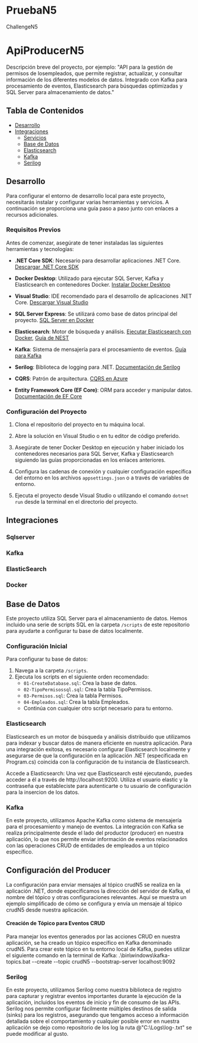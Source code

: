 # PruebaN5
 ChallengeN5

 # ApiProducerN5

Descripción breve del proyecto, por ejemplo: "API para la gestión de permisos de losempleados, que permite registrar, actualizar, y consultar información de los diferentes modelos de datos. Integrado con Kafka para procesamiento de eventos, Elasticsearch para búsquedas optimizadas y SQL Server para almacenamiento de datos."

## Tabla de Contenidos

* [Desarrollo](#desarrollo)
* [Integraciones](#integraciones)
  * [Servicios](#servicios)
  * [Base de Datos](#base-de-datos)
  * [Elasticsearch](#elasticsearch)
  * [Kafka](#kafka)
  * [Serilog](#serilog)


## Desarrollo

Para configurar el entorno de desarrollo local para este proyecto, necesitarás instalar y configurar varias herramientas y servicios. A continuación se proporciona una guía paso a paso junto con enlaces a recursos adicionales.

### Requisitos Previos

Antes de comenzar, asegúrate de tener instaladas las siguientes herramientas y tecnologías:

- **.NET Core SDK**: Necesario para desarrollar aplicaciones .NET Core. [Descargar .NET Core SDK](https://dotnet.microsoft.com/download)

- **Docker Desktop**: Utilizado para ejecutar SQL Server, Kafka y Elasticsearch en contenedores Docker. [Instalar Docker Desktop](https://www.docker.com/products/docker-desktop)

- **Visual Studio**: IDE recomendado para el desarrollo de aplicaciones .NET Core. [Descargar Visual Studio](https://visualstudio.microsoft.com/downloads/)

- **SQL Server Express**: Se utilizará como base de datos principal del proyecto. [SQL Server en Docker](https://hub.docker.com/_/microsoft-mssql-server)

- **Elasticsearch**: Motor de búsqueda y análisis. [Ejecutar Elasticsearch con Docker](https://www.elastic.co/guide/en/elasticsearch/reference/current/docker.html), [Guía de NEST](https://www.elastic.co/guide/en/elasticsearch/client/net-api/7.x/nest.html)

- **Kafka**: Sistema de mensajería para el procesamiento de eventos. [Guía para Kafka](https://www.notion.so/n5now/Kafka-242a5fd883bf49ffa77190fb16eb4ecf#74a1076feed24ea482c804f54483773d)

- **Serilog**: Biblioteca de logging para .NET. [Documentación de Serilog](https://serilog.net/)

- **CQRS**: Patrón de arquitectura. [CQRS en Azure](https://docs.microsoft.com/en-us/azure/architecture/patterns/cqrs)

- **Entity Framework Core (EF Core)**: ORM para acceder y manipular datos. [Documentación de EF Core](https://docs.microsoft.com/en-us/ef/core/)


### Configuración del Proyecto

1. Clona el repositorio del proyecto en tu máquina local.

2. Abre la solución en Visual Studio o en tu editor de código preferido.

3. Asegúrate de tener Docker Desktop en ejecución y haber iniciado los contenedores necesarios para SQL Server, Kafka y Elasticsearch siguiendo las guías proporcionadas en los enlaces anteriores.

4. Configura las cadenas de conexión y cualquier configuración específica del entorno en los archivos `appsettings.json` o a través de variables de entorno.

5. Ejecuta el proyecto desde Visual Studio o utilizando el comando `dotnet run` desde la terminal en el directorio del proyecto.



## Integraciones

### Sqlserver
### Kafka
### ElasticSearch
### Docker


## Base de Datos

Este proyecto utiliza SQL Server para el almacenamiento de datos. Hemos incluido una serie de scripts SQL en la carpeta `/scripts` de este repositorio para ayudarte a configurar tu base de datos localmente.

### Configuración Inicial

Para configurar tu base de datos:

1. Navega a la carpeta `/scripts`.
2. Ejecuta los scripts en el siguiente orden recomendado:
   - `01-CreateDatabase.sql`: Crea la base de datos.
   - `02-TipoPermisossql.sql`: Crea la tabla TipoPermisos.
   - `03-Permisos.sql`: Crea la tabla Permisos.
   - `04-Empleados.sql`: Crea la tabla Empleados.
   - Continúa con cualquier otro script necesario para tu entorno.



### Elasticsearch

Elasticsearch es un motor de búsqueda y análisis distribuido que utilizamos para indexar y buscar datos de manera eficiente en nuestra aplicación. Para una integración exitosa, es necesario configurar Elasticsearch localmente y asegurarse de que la configuración en la aplicación .NET (especificada en Program.cs) coincida con la configuración de tu instancia de Elasticsearch.

Accede a Elasticsearch: Una vez que Elasticsearch esté ejecutando, puedes acceder a él a través de http://localhost:9200. Utiliza el usuario elastic y la contraseña que estableciste para autenticarte o tu usuario de configuración para la insercion de los datos.

### Kafka

En este proyecto, utilizamos Apache Kafka como sistema de mensajería para el procesamiento y manejo de eventos. La integración con Kafka se realiza principalmente desde el lado del productor (producer) en nuestra aplicación, lo que nos permite enviar información de eventos relacionados con las operaciones CRUD de entidades de empleados a un tópico específico.

## Configuración del Producer
La configuración para enviar mensajes al tópico crudN5 se realiza en la aplicación .NET, donde especificamos la dirección del servidor de Kafka, el nombre del tópico y otras configuraciones relevantes. Aquí se muestra un ejemplo simplificado de cómo se configura y envía un mensaje al tópico crudN5 desde nuestra aplicación.
#### Creación de Tópico para Eventos CRUD
Para manejar los eventos generados por las acciones CRUD en nuestra aplicación, se ha creado un tópico específico en Kafka denominado crudN5. Para crear este tópico en tu entorno local de Kafka, puedes utilizar el siguiente comando en la terminal de Kafka:
.\bin\windows\kafka-topics.bat --create --topic crudN5 --bootstrap-server localhost:9092


### Serilog

En este proyecto, utilizamos Serilog como nuestra biblioteca de registro para capturar y registrar eventos importantes durante la ejecución de la aplicación, incluidos los eventos de inicio y fin de consumo de las APIs. Serilog nos permite configurar fácilmente múltiples destinos de salida (sinks) para los registros, asegurando que tengamos acceso a información detallada sobre el comportamiento y cualquier posible error en nuestra aplicación se dejo como repositorio de los log la ruta @"C:\Logs\log-.txt" se puede modificar al gusto.




